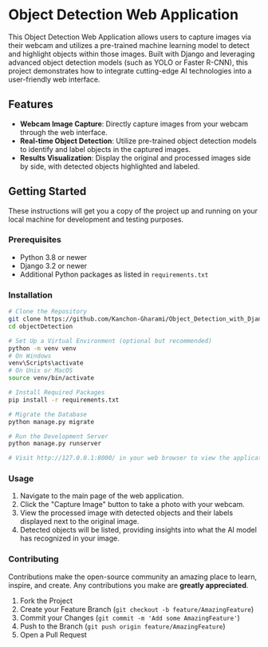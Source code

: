 # Object Detection Web Application

This Object Detection Web Application allows users to capture images via their webcam and utilizes a pre-trained machine learning model to detect and highlight objects within those images. Built with Django and leveraging advanced object detection models (such as YOLO or Faster R-CNN), this project demonstrates how to integrate cutting-edge AI technologies into a user-friendly web interface.

## Features

- **Webcam Image Capture**: Directly capture images from your webcam through the web interface.
- **Real-time Object Detection**: Utilize pre-trained object detection models to identify and label objects in the captured images.
- **Results Visualization**: Display the original and processed images side by side, with detected objects highlighted and labeled.

## Getting Started

These instructions will get you a copy of the project up and running on your local machine for development and testing purposes.

### Prerequisites

- Python 3.8 or newer
- Django 3.2 or newer
- Additional Python packages as listed in `requirements.txt`

### Installation

```bash
# Clone the Repository
git clone https://github.com/Kanchon-Gharami/Object_Detection_with_Django
cd objectDetection

# Set Up a Virtual Environment (optional but recommended)
python -m venv venv
# On Windows
venv\Scripts\activate
# On Unix or MacOS
source venv/bin/activate

# Install Required Packages
pip install -r requirements.txt

# Migrate the Database
python manage.py migrate

# Run the Development Server
python manage.py runserver

# Visit http://127.0.0.1:8000/ in your web browser to view the application
```

### Usage
1. Navigate to the main page of the web application.
2. Click the "Capture Image" button to take a photo with your webcam.
3. View the processed image with detected objects and their labels displayed next to the original image.
4. Detected objects will be listed, providing insights into what the AI model has recognized in your image.


### Contributing
Contributions make the open-source community an amazing place to learn, inspire, and create. Any contributions you make are **greatly appreciated**.
1. Fork the Project
2. Create your Feature Branch (`git checkout -b feature/AmazingFeature`)
3. Commit your Changes (`git commit -m 'Add some AmazingFeature'`)
4. Push to the Branch (`git push origin feature/AmazingFeature`)
5. Open a Pull Request

